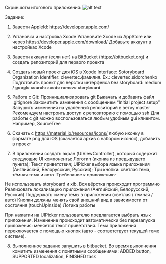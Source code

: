 Скриншоты итогового приложения:
![alt text](https://drive.google.com/uc?export=download&confirm=no_antivirus&id=1PeCfFUR29i0H3EixGhvwGxEkqDaDqm5k)

Задание:

1. Завести AppleId: https://developer.apple.com/
2. Установка и настройка Xcode
Установите Xcode из AppStore или через https://developer.apple.com/download/
Добавьте аккаунт в настройках Xcode
3. Завести аккаунт (если нет) на BitBucket (https://bitbucket.org) и создать репозиторий для первого проекта
4. Создать новый проект для iOS в Xcode
Interface: Sotoryboard
Organization Identifier: clevertec.фамилия. Ex.: clevertec.sidorchenko
Подготовить проект для вёрстки интерфейса без storyboard: medium / google search: xcode remove storyboard
5. Работа с Git:
Проинициализировать git
Выкачать и добавить файл .gitignore
Закомитить изменения с сообщением “Initial project setup”
Запушить изменения на удалённый репозиторий в ветку master
Рекомендуем настроить доступ к репозиторию с помощью ssh Для работы с git можно воспользоваться любым удобным gui клиентом. Например, SourceTree

6. Скачать с https://material.io/resources/icons/ любую иконку в формате png для iOS (скачается архив с набором иконок), добавить в проект
7. В приложении создать экран (UIViewController), который содержит следующие UI компоненты:
Логотип (иконка из предыдущего пункта);
Текст приветствия;
UIPicker выбора языка приложения (Английский, Белорусский, Русский);
Три кнопки: светлая тема, тёмная тема и авто.
Требование к приложению:

Не использовать storyboard и xib. Вся вёрстка происходит программно
Реализовать локализацию приложения (Английский, Белорусский, Русский)
Поддержать смену темы в приложении (светлая / темная / авто)
Кнопки должны менять свой внешний вид в зависимости от состояния (touchUpInside)
Логика работы

При нажатии на UIPicker пользователю предлагается выбрать язык приложения. Изменение происходит автоматически без перезапуска приложения: меняется текст приветствия. Тема приложения переключается с помощью кнопок (авто - соответствует текущей теме системе).

8. Выполненное задание запушить в bitbucket. Во время выполнения комитить изменения с понятными сообщениями: ADDED button, SUPPORTED localization, FINISHED task